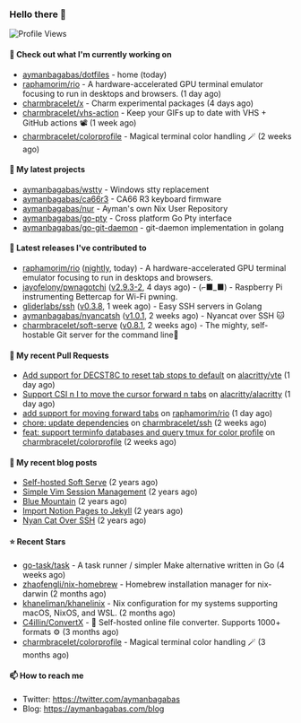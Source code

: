 ### Hello there 👋

![Profile Views](https://komarev.com/ghpvc/?username=aymanbagabas&label=PROFILE+VIEWS)

#### 👷 Check out what I'm currently working on

- [aymanbagabas/dotfiles](https://github.com/aymanbagabas/dotfiles) - home (today)
- [raphamorim/rio](https://github.com/raphamorim/rio) - A hardware-accelerated GPU terminal emulator focusing to run in desktops and browsers. (1 day ago)
- [charmbracelet/x](https://github.com/charmbracelet/x) - Charm experimental packages (4 days ago)
- [charmbracelet/vhs-action](https://github.com/charmbracelet/vhs-action) - Keep your GIFs up to date with VHS &#43; GitHub actions 📽️ (1 week ago)
- [charmbracelet/colorprofile](https://github.com/charmbracelet/colorprofile) - Magical terminal color handling 🪄 (2 weeks ago)

#### 🌱 My latest projects

- [aymanbagabas/wstty](https://github.com/aymanbagabas/wstty) - Windows stty replacement
- [aymanbagabas/ca66r3](https://github.com/aymanbagabas/ca66r3) - CA66 R3 keyboard firmware
- [aymanbagabas/nur](https://github.com/aymanbagabas/nur) - Ayman&#39;s own Nix User Repository
- [aymanbagabas/go-pty](https://github.com/aymanbagabas/go-pty) - Cross platform Go Pty interface
- [aymanbagabas/go-git-daemon](https://github.com/aymanbagabas/go-git-daemon) - git-daemon implementation in golang

#### 🔭 Latest releases I've contributed to

- [raphamorim/rio](https://github.com/raphamorim/rio) ([nightly](https://github.com/raphamorim/rio/releases/tag/nightly), today) - A hardware-accelerated GPU terminal emulator focusing to run in desktops and browsers.
- [jayofelony/pwnagotchi](https://github.com/jayofelony/pwnagotchi) ([v2.9.3-2](https://github.com/jayofelony/pwnagotchi/releases/tag/v2.9.3-2), 4 days ago) - (⌐■_■) - Raspberry Pi instrumenting Bettercap for Wi-Fi pwning.
- [gliderlabs/ssh](https://github.com/gliderlabs/ssh) ([v0.3.8](https://github.com/gliderlabs/ssh/releases/tag/v0.3.8), 1 week ago) - Easy SSH servers in Golang
- [aymanbagabas/nyancatsh](https://github.com/aymanbagabas/nyancatsh) ([v1.0.1](https://github.com/aymanbagabas/nyancatsh/releases/tag/v1.0.1), 2 weeks ago) - Nyancat over SSH 🐱
- [charmbracelet/soft-serve](https://github.com/charmbracelet/soft-serve) ([v0.8.1](https://github.com/charmbracelet/soft-serve/releases/tag/v0.8.1), 2 weeks ago) - The mighty, self-hostable Git server for the command line🍦

#### 🔨 My recent Pull Requests

- [Add support for DECST8C to reset tab stops to default](https://github.com/alacritty/vte/pull/119) on [alacritty/vte](https://github.com/alacritty/vte) (1 day ago)
- [Support CSI n I to move the cursor forward n tabs](https://github.com/alacritty/alacritty/pull/8377) on [alacritty/alacritty](https://github.com/alacritty/alacritty) (1 day ago)
- [add support for moving forward tabs](https://github.com/raphamorim/rio/pull/860) on [raphamorim/rio](https://github.com/raphamorim/rio) (1 day ago)
- [chore: update dependencies](https://github.com/charmbracelet/ssh/pull/32) on [charmbracelet/ssh](https://github.com/charmbracelet/ssh) (2 weeks ago)
- [feat: support terminfo databases and query tmux for color profile](https://github.com/charmbracelet/colorprofile/pull/24) on [charmbracelet/colorprofile](https://github.com/charmbracelet/colorprofile) (2 weeks ago)

#### 📜 My recent blog posts

- [Self-hosted Soft Serve](https://aymanbagabas.com/blog/2023/04/28/self-hosted-soft-serve.html) (2 years ago)
- [Simple Vim Session Management](https://aymanbagabas.com/blog/2023/04/13/simple-vim-session-management.html) (2 years ago)
- [Blue Mountain](https://aymanbagabas.com/blog/2022/06/02/blue-mountain.html) (2 years ago)
- [Import Notion Pages to Jekyll](https://aymanbagabas.com/blog/2022/03/29/import-notion-pages-to-jekyll.html) (2 years ago)
- [Nyan Cat Over SSH](https://aymanbagabas.com/blog/2022/03/25/nyan-cat-over-ssh.html) (2 years ago)

#### ⭐ Recent Stars

- [go-task/task](https://github.com/go-task/task) - A task runner / simpler Make alternative written in Go (4 weeks ago)
- [zhaofengli/nix-homebrew](https://github.com/zhaofengli/nix-homebrew) - Homebrew installation manager for nix-darwin (2 months ago)
- [khaneliman/khanelinix](https://github.com/khaneliman/khanelinix) - Nix configuration for my systems supporting macOS, NixOS, and WSL.  (2 months ago)
- [C4illin/ConvertX](https://github.com/C4illin/ConvertX) - 💾 Self-hosted online file converter. Supports 1000&#43; formats ⚙️ (3 months ago)
- [charmbracelet/colorprofile](https://github.com/charmbracelet/colorprofile) - Magical terminal color handling 🪄 (3 months ago)

#### 📫 How to reach me

- Twitter: https://twitter.com/aymanbagabas
- Blog: https://aymanbagabas.com/blog
